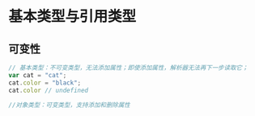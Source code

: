 # 基本类型与引用类型

## 可变性

```javascript
// 基本类型：不可变类型，无法添加属性；即使添加属性，解析器无法再下一步读取它；
var cat = "cat";
cat.color = "black";
cat.color // undefined

//对象类型：可变类型，支持添加和删除属性
```

